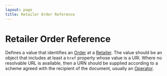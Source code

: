```yaml
---
layout: page
title: Retailer Order Reference
---
```


# Retailer Order Reference

Defines a value that identifies an [Order](../concepts/order) at a [Retailer](../concepts/retailer). The value should be an object that includes at least a `href` property whose value is a URI. Where no resolvable URL is available, then a URN should be supplied according to a scheme agreed with the recipient of the document, usually an [Operator](../concepts/operator).
